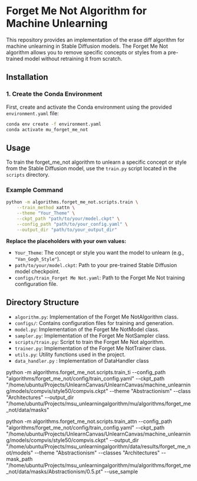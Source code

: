 # Forget Me Not Algorithm for Machine Unlearning

This repository provides an implementation of the erase diff algorithm for machine unlearning in Stable Diffusion models. The Forget Me Not algorithm allows you to remove specific concepts or styles from a pre-trained model without retraining it from scratch.

## Installation

### 1. Create the Conda Environment

First, create and activate the Conda environment using the provided `environment.yaml` file:

```bash
conda env create -f environment.yaml
conda activate mu_forget_me_not
```


## Usage

To train the forget_me_not algorithm to unlearn a specific concept or style from the Stable Diffusion model, use the `train.py` script located in the `scripts` directory.

### Example Command

```bash
python -m algorithms.forget_me_not.scripts.train \
    --train_method xattn \
    --theme "Your_Theme" \
    --ckpt_path "path/to/your/model.ckpt" \
    --config_path "path/to/your_config.yaml" \
    --output_dir "path/to/your_output_dir"
```

**Replace the placeholders with your own values:**

- `Your_Theme`: The concept or style you want the model to unlearn (e.g., `"Van_Gogh_Style"`).
- `path/to/your/model.ckpt`: Path to your pre-trained Stable Diffusion model checkpoint.
- `configs/train_Forget Me Not.yaml`: Path to the Forget Me Not training configuration file.


## Directory Structure

- `algorithm.py`: Implementation of the Forget Me NotAlgorithm class.
- `configs/`: Contains configuration files for training and generation.
- `model.py`: Implementation of the Forget Me NotModel class.
- `sampler.py`: Implementation of the Forget Me NotSampler class.
- `scripts/train.py`: Script to train the Forget Me Not algorithm.
- `trainer.py`: Implementation of the Forget Me NotTrainer class.
- `utils.py`: Utility functions used in the project.
- `data_handler.py` : Implementation of DataHandler class

 python -m algorithms.forget_me_not.scripts.train_ti --config_path "algorithms/forget_me_not/config/train_config.yaml" --ckpt_path "/home/ubuntu/Projects/UnlearnCanvas/UnlearnCanvas/machine_unlearning/models/compvis/style50/compvis.ckpt" --theme "Abstractionism" --class "Architectures" --output_dir "/home/ubuntu/Projects/msu_unlearningalgorithm/mu/algorithms/forget_me_not/data/masks" 


 python -m algorithms.forget_me_not.scripts.train_attn --config_path "algorithms/forget_me_not/config/train_config.yaml" --ckpt_path "/home/ubuntu/Projects/UnlearnCanvas/UnlearnCanvas/machine_unlearning/models/compvis/style50/compvis.ckpt" --output_dir "/home/ubuntu/Projects/msu_unlearningalgorithm/data/results/forget_me_not/models" --theme "Abstractionism" --classes "Architectures" --mask_path "/home/ubuntu/Projects/msu_unlearningalgorithm/mu/algorithms/forget_me_not/data/masks/Abstractionism/0.5.pt" --use_sample 
